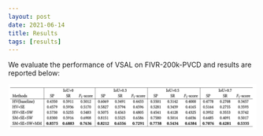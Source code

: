 ```yaml
---
layout: post
date: 2021-06-14
title: Results
tags: [results]
---
```


We evaluate the performance of VSAL on FIVR-200k-PVCD and results are reported below:

![./results/results.png](./results/results.png)
